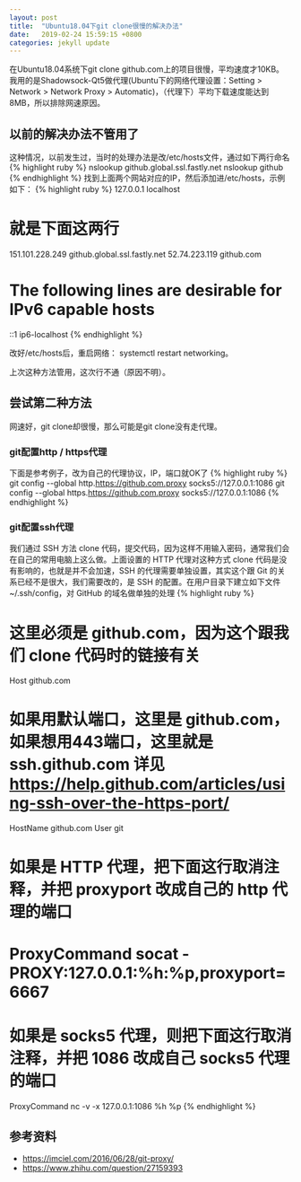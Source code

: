 ```yaml
---
layout: post
title:  "Ubuntu18.04下git clone很慢的解决办法"
date:   2019-02-24 15:59:15 +0800
categories: jekyll update
---
```

在Ubuntu18.04系统下git clone github.com上的项目很慢，平均速度才10KB。我用的是Shadowsock-Qt5做代理(Ubuntu下的网络代理设置：Setting > Network > Network Proxy > Automatic)，（代理下）平均下载速度能达到8MB，所以排除网速原因。

## 以前的解决办法不管用了
这种情况，以前发生过，当时的处理办法是改/etc/hosts文件，通过如下两行命名
{% highlight ruby %}
nslookup github.global.ssl.fastly.net
nslookup github
{% endhighlight %}
找到上面两个网站对应的IP，然后添加进/etc/hosts，示例如下：
{% highlight ruby %}
127.0.0.1			localhost
# 就是下面这两行
151.101.228.249     github.global.ssl.fastly.net
52.74.223.119       github.com

# The following lines are desirable for IPv6 capable hosts
::1     ip6-localhost 
{% endhighlight %}

改好/etc/hosts后，重启网络： systemctl restart networking。

上次这种方法管用，这次行不通（原因不明）。


## 尝试第二种方法
网速好，git clone却很慢，那么可能是git clone没有走代理。

### git配置http / https代理
下面是参考例子，改为自己的代理协议，IP，端口就OK了
{% highlight ruby %}
git config --global http.https://github.com.proxy socks5://127.0.0.1:1086
git config --global https.https://github.com.proxy socks5://127.0.0.1:1086
{% endhighlight %}

### git配置ssh代理
我们通过 SSH 方法 clone 代码，提交代码，因为这样不用输入密码，通常我们会在自己的常用电脑上这么做。上面设置的 HTTP 代理对这种方式 clone 代码是没有影响的，也就是并不会加速，SSH 的代理需要单独设置，其实这个跟 Git 的关系已经不是很大，我们需要改的，是 SSH 的配置。在用户目录下建立如下文件 ~/.ssh/config，对 GitHub 的域名做单独的处理
{% highlight ruby %}
# 这里必须是 github.com，因为这个跟我们 clone 代码时的链接有关
Host github.com
# 如果用默认端口，这里是 github.com，如果想用443端口，这里就是 ssh.github.com 详见 https://help.github.com/articles/using-ssh-over-the-https-port/
HostName github.com
User git
# 如果是 HTTP 代理，把下面这行取消注释，并把 proxyport 改成自己的 http 代理的端口
# ProxyCommand socat - PROXY:127.0.0.1:%h:%p,proxyport=6667
# 如果是 socks5 代理，则把下面这行取消注释，并把 1086 改成自己 socks5 代理的端口
ProxyCommand nc -v -x 127.0.0.1:1086 %h %p
{% endhighlight %}


## 参考资料
- https://imciel.com/2016/06/28/git-proxy/
- https://www.zhihu.com/question/27159393